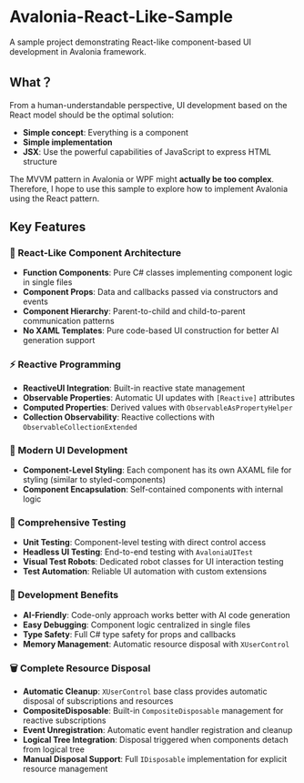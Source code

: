 # Avalonia-React-Like-Sample

A sample project demonstrating React-like component-based UI development in Avalonia framework.

## What？

From a human-understandable perspective, UI development based on the React model should be the optimal solution:

- **Simple concept**: Everything is a component
- **Simple implementation**
- **JSX**: Use the powerful capabilities of JavaScript to express HTML structure

The MVVM pattern in Avalonia or WPF might **actually be too complex**. Therefore, I hope to use this sample to explore how to implement Avalonia using the React pattern.

## Key Features

### 🧩 React-Like Component Architecture
- **Function Components**: Pure C# classes implementing component logic in single files
- **Component Props**: Data and callbacks passed via constructors and events
- **Component Hierarchy**: Parent-to-child and child-to-parent communication patterns
- **No XAML Templates**: Pure code-based UI construction for better AI generation support

### ⚡ Reactive Programming
- **ReactiveUI Integration**: Built-in reactive state management
- **Observable Properties**: Automatic UI updates with `[Reactive]` attributes
- **Computed Properties**: Derived values with `ObservableAsPropertyHelper`
- **Collection Observability**: Reactive collections with `ObservableCollectionExtended`

### 🎨 Modern UI Development
- **Component-Level Styling**: Each component has its own AXAML file for styling (similar to styled-components)
- **Component Encapsulation**: Self-contained components with internal logic

### 🧪 Comprehensive Testing
- **Unit Testing**: Component-level testing with direct control access
- **Headless UI Testing**: End-to-end testing with `AvaloniaUITest`
- **Visual Test Robots**: Dedicated robot classes for UI interaction testing
- **Test Automation**: Reliable UI automation with custom extensions

### 🔧 Development Benefits
- **AI-Friendly**: Code-only approach works better with AI code generation
- **Easy Debugging**: Component logic centralized in single files
- **Type Safety**: Full C# type safety for props and callbacks
- **Memory Management**: Automatic resource disposal with `XUserControl`

### 🗑️ Complete Resource Disposal
- **Automatic Cleanup**: `XUserControl` base class provides automatic disposal of subscriptions and resources
- **CompositeDisposable**: Built-in `CompositeDisposable` management for reactive subscriptions
- **Event Unregistration**: Automatic event handler registration and cleanup
- **Logical Tree Integration**: Disposal triggered when components detach from logical tree
- **Manual Disposal Support**: Full `IDisposable` implementation for explicit resource management

